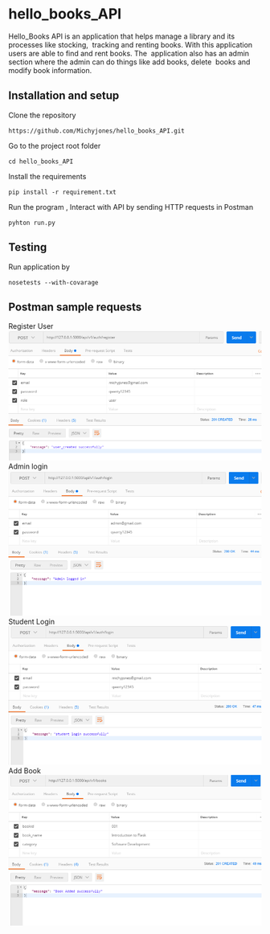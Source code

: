 # hello_books_API
Hello_Books API is an application that helps manage a library and its processes like stocking, 
tracking and renting books. With this application users are able to find and rent books. The 
application also has an admin section where the admin can do things like add books, delete 
books and modify book information.

## Installation and setup

Clone the repository
```
https://github.com/Michyjones/hello_books_API.git
```

Go to the project root folder
```
cd hello_books_API
```
Install the requirements
```
pip install -r requirement.txt
```

Run the program , Interact with API by sending HTTP requests in Postman
```
pyhton run.py
```

## Testing 
Run application by 
```
nosetests --with-covarage
```
## Postman sample requests
Register User
![ScreenShot](screenshots/register.PNG)
Admin login
![ScreenShot](screenshots/admin_login.PNG)
Student Login
![ScreenShot](screenshots/login-student.PNG)
Add Book
![ScreenShot](screenshots/add_book.PNG)


